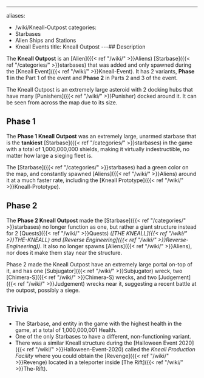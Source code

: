 ---
aliases:
- /wiki/Kneall-Outpost
categories:
- Starbases
- Alien Ships and Stations
- Kneall Events
title: Kneall Outpost
---## Description

The **Kneall Outpost** is an [Alien]({{< ref "/wiki/" >}}Aliens) [Starbase]({{< ref "/categories/" >}}starbases) that was added and only spawned during the [Kneall Event]({{< ref "/wiki/" >}}Kneall-Event). It has 2 variants, **Phase 1** in the Part 1 of the event and **Phase 2** in Parts 2 and 3 of the event.

The Kneall Outpost is an extremely large asteroid with 2 docking hubs that have many [Punishers]({{< ref "/wiki/" >}}Punisher) docked around it. It can be seen from across the map due to its size.

## Phase 1 

The **Phase 1 Kneall Outpost** was an extremely large, unarmed starbase that is the **tankiest** [Starbase]({{< ref "/categories/" >}}starbases) in the game with a total of 1,000,000,000 shields, making it virtually indestructible, no matter how large a sieging fleet is.

The [Starbase]({{< ref "/categories/" >}}starbases) had a green color on the map, and constantly spawned [Aliens]({{< ref "/wiki/" >}}Aliens) around it at a much faster rate, including the [Kneall Prototype]({{< ref "/wiki/" >}}Kneall-Prototype).

## Phase 2 

The **Phase 2 Kneall Outpost** made the [Starbase]({{< ref "/categories/" >}}starbases) no longer function as one, but rather a giant structure instead for 2 [Quests]({{< ref "/wiki/" >}}Quests) _([THE KNEALL]({{< ref "/wiki/" >}}THE-KNEALL) and [Reverse Engineering]({{< ref "/wiki/" >}}Reverse-Engineering))_. It also no longer spawns [Aliens]({{< ref "/wiki/" >}}Aliens), nor does it make them stay near the structure.

Phase 2 made the Kneall Outpost have an extremely large portal on-top of it, and has one [Subjugator]({{< ref "/wiki/" >}}Subjugator) wreck, two [Chimera-S]({{< ref "/wiki/" >}}Chimera-S) wrecks, and two [Judgement]({{< ref "/wiki/" >}}Judgement) wrecks near it, suggesting a recent battle at the outpost, possibly a siege.

## Trivia

- The Starbase, and entity in the game with the highest health in the game, at a total of 1,000,000,001 Health.
- One of the only Starbases to have a different, non-functioning variant.
- There was a similar Kneall structure during the [Halloween Event 2020]({{< ref "/wiki/" >}}Halloween-Event-2020) called the _Kneall Production Facility_ where you could obtain the [Revenge]({{< ref "/wiki/" >}}Revenge) located in a teleporter inside [The Rift]({{< ref "/wiki/" >}}The-Rift).